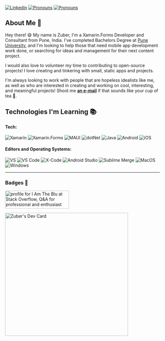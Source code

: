
[![Linkedin](https://img.shields.io/badge/-LinkedIn-blue?style=flat&logo=Linkedin&logoColor=white&link=https://linkedin.com/in/-zuber-shaikh/)](https://linkedin.com/in/-zuber-shaikh/)
[![Pronouns](https://img.shields.io/badge/StackOverflow-%232c3e50?style=flat&logo=stackoverflow)](https://stackoverflow.com/users/12768925/i-am-the-blu)
[![Pronouns](https://img.shields.io/badge/Pronouns-Blu-brightgreen?style=flat)]()



## About Me :wave:

Hey there! :smile: My name is Zuber, I'm a Xamarin.Forms Developer and Consultant from Pune, India. I've completed Bachelors Degree at [Pune University](https://zealeducation.com/), and I'm looking to help those that need mobile app development work done, or searching for ideas and management for their next content project.

I would also love to volunteer my time to contributing to open-source projects! I love creating and tinkering with small, static apps and projects.

I'm always looking to work with people that are hopeless idealists like me, as well as who are interested in creating and working on cool, interesting, and meaningful projects! Shoot me [**an e-mail**](mailto:zuber1234@gmail.com) if that sounds like your cup of tea 🍵.


## Technologies I'm Learning :books:

#### Tech:

![Xamarin](https://img.shields.io/badge/Xamarin-%232c3e50?logo=Xamarin)
![Xamarin.Forms](https://img.shields.io/badge/Xamarin-Forms-%232c3e50?logo=xamarin)
![MAUI](https://img.shields.io/badge/dotNet-MAUI-%232c3e50?logo=dotnet)
![dotNet](https://img.shields.io/badge/dotNet-C%23-%232c3e50?logo=dotnet)
![Java](https://img.shields.io/badge/Java-Android-%232c3e50?logo=Android)
![Android](https://img.shields.io/badge/Xamarin-Android-%232c3e50?style=flat&logo=android)
![iOS](https://img.shields.io/badge/Xamarin-iOS-%232c3e50?logo=Apple)


#### Editors and Operating Systems:

![VS](https://img.shields.io/badge/%20%20%20%20Visual%20Studio-%232c3e50?logo=visualstudio)
![VS Code](https://img.shields.io/badge/%20%20%20%20Visual%20Studio%20Code-%232c3e50?logo=visualstudiocode)
![X-Code](https://img.shields.io/badge/X--Code-%232c3e50?style=flat&logo=xcode)
![Android Studio](https://img.shields.io/badge/Android%20Studio-%232c3e50?style=flat&logo=androidstudio)
![Sublime Merge](https://img.shields.io/badge/Sublime%20Merge-%232c3e50?logo=git)
![MacOS](https://img.shields.io/badge/%20%20%20%20MacOS-%232c3e50?logo=MacOS)
![Windows](https://img.shields.io/badge/Windows-%232c3e50?logo=windows)
<hr>

### Badges  🔖

<a href="https://stackoverflow.com/users/12768925/i-am-the-blu"><img src="https://stackoverflow.com/users/flair/12768925.png?theme=dark" width="208" height="58" alt="profile for I Am The Blu at Stack Overflow, Q&amp;A for professional and enthusiast programmers" title="profile for I Am The Blu at Stack Overflow, Q&amp;A for professional and enthusiast programmers"></a>

<a href="https://app.daily.dev/ItsBlu"><img src="https://api.daily.dev/devcards/5b784ae1b6c54e6ba89e6b7e54126a0e.png?r=64j" width="400" alt="Zuber's Dev Card"/></a>
<!--
**z-shaikh/z-shaikh** is a ✨ _special_ ✨ repository because its `README.md` (this file) appears on your GitHub profile.

Here are some ideas to get you started:

- 🔭 I’m currently working on ...
- 🌱 I’m currently learning ...
- 👯 I’m looking to collaborate on ...
- 🤔 I’m looking for help with ...
- 💬 Ask me about ...
- 📫 How to reach me: ...
- 😄 Pronouns: ...
- ⚡ Fun fact: ...
-->
